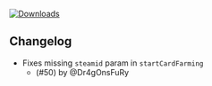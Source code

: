 [![Downloads](https://img.shields.io/github/downloads/probablyraging/steam-game-idler/1.5.30/total?style=for-the-badge&logo=github&color=137eb5)](https://github.com/probablyraging/steam-game-idler/releases/download/1.5.30/Steam.Game.Idler_1.5.30_x64_en-US.msi)

## Changelog
- Fixes missing `steamid` param in `startCardFarming`
  - (#50) by @Dr4gOnsFuRy
